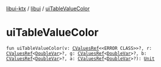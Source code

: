[libui-ktx](../index.md) / [libui](index.md) / [uiTableValueColor](./ui-table-value-color.md)

# uiTableValueColor

`fun uiTableValueColor(v: `[`CValuesRef`](../kotlinx.cinterop/-c-values-ref/index.md)`<<ERROR CLASS>>?, r: `[`CValuesRef`](../kotlinx.cinterop/-c-values-ref/index.md)`<`[`DoubleVar`](../kotlinx.cinterop/-double-var.md)`>?, g: `[`CValuesRef`](../kotlinx.cinterop/-c-values-ref/index.md)`<`[`DoubleVar`](../kotlinx.cinterop/-double-var.md)`>?, b: `[`CValuesRef`](../kotlinx.cinterop/-c-values-ref/index.md)`<`[`DoubleVar`](../kotlinx.cinterop/-double-var.md)`>?, a: `[`CValuesRef`](../kotlinx.cinterop/-c-values-ref/index.md)`<`[`DoubleVar`](../kotlinx.cinterop/-double-var.md)`>?): `[`Unit`](https://kotlinlang.org/api/latest/jvm/stdlib/kotlin/-unit/index.html)
